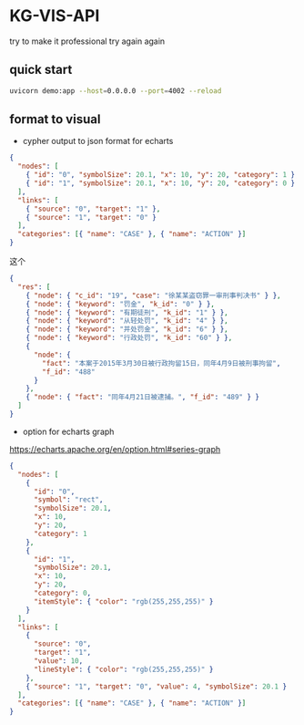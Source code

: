 # KG-VIS-API

try to make it professional
try again again

## quick start

```bash
uvicorn demo:app --host=0.0.0.0 --port=4002 --reload
```

## format to visual

- cypher output to json format for echarts

```json
{
  "nodes": [
    { "id": "0", "symbolSize": 20.1, "x": 10, "y": 20, "category": 1 },
    { "id": "1", "symbolSize": 20.1, "x": 10, "y": 20, "category": 0 }
  ],
  "links": [
    { "source": "0", "target": "1" },
    { "source": "1", "target": "0" }
  ],
  "categories": [{ "name": "CASE" }, { "name": "ACTION" }]
}
```

这个

```json
{
  "res": [
    { "node": { "c_id": "19", "case": "徐某某盗窃罪一审刑事判决书" } },
    { "node": { "keyword": "罚金", "k_id": "0" } },
    { "node": { "keyword": "有期徒刑", "k_id": "1" } },
    { "node": { "keyword": "从轻处罚", "k_id": "4" } },
    { "node": { "keyword": "并处罚金", "k_id": "6" } },
    { "node": { "keyword": "行政处罚", "k_id": "60" } },
    {
      "node": {
        "fact": "本案于2015年3月30日被行政拘留15日，同年4月9日被刑事拘留",
        "f_id": "488"
      }
    },
    { "node": { "fact": "同年4月21日被逮捕。", "f_id": "489" } }
  ]
}
```

- option for echarts graph

https://echarts.apache.org/en/option.html#series-graph

```json
{
  "nodes": [
    {
      "id": "0",
      "symbol": "rect",
      "symbolSize": 20.1,
      "x": 10,
      "y": 20,
      "category": 1
    },
    {
      "id": "1",
      "symbolSize": 20.1,
      "x": 10,
      "y": 20,
      "category": 0,
      "itemStyle": { "color": "rgb(255,255,255)" }
    }
  ],
  "links": [
    {
      "source": "0",
      "target": "1",
      "value": 10,
      "lineStyle": { "color": "rgb(255,255,255)" }
    },
    { "source": "1", "target": "0", "value": 4, "symbolSize": 20.1 }
  ],
  "categories": [{ "name": "CASE" }, { "name": "ACTION" }]
}
```
